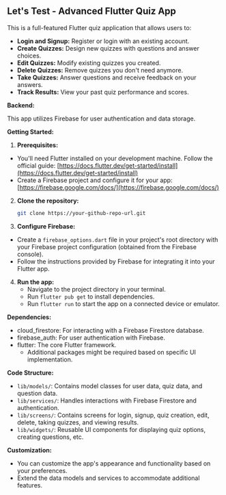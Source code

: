 ## Let's Test - Advanced Flutter Quiz App

This is a full-featured Flutter quiz application that allows users to:

* **Login and Signup:** Register or login with an existing account.
* **Create Quizzes:** Design new quizzes with questions and answer choices.
* **Edit Quizzes:** Modify existing quizzes you created.
* **Delete Quizzes:** Remove quizzes you don't need anymore.
* **Take Quizzes:** Answer questions and receive feedback on your answers.
* **Track Results:** View your past quiz performance and scores.

**Backend:**

This app utilizes Firebase for user authentication and data storage.

**Getting Started:**

1. **Prerequisites:**
* You'll need Flutter installed on your development machine. Follow the official guide: [https://docs.flutter.dev/get-started/install](https://docs.flutter.dev/get-started/install)
* Create a Firebase project and configure it for your app: [https://firebase.google.com/docs/](https://firebase.google.com/docs/)
2. **Clone the repository:**
   ```bash
   git clone https://your-github-repo-url.git
   ```
3. **Configure Firebase:**
* Create a `firebase_options.dart` file in your project's root directory with your Firebase project configuration (obtained from the Firebase console).
* Follow the instructions provided by Firebase for integrating it into your Flutter app.
4. **Run the app:**
    * Navigate to the project directory in your terminal.
    * Run `flutter pub get` to install dependencies.
    * Run `flutter run` to start the app on a connected device or emulator.

**Dependencies:**

* cloud_firestore: For interacting with a Firebase Firestore database.
* firebase_auth: For user authentication with Firebase.
* flutter: The core Flutter framework.
    * Additional packages might be required based on specific UI implementation.

**Code Structure:**

* `lib/models/`: Contains model classes for user data, quiz data, and question data.
* `lib/services/`: Handles interactions with Firebase Firestore and authentication.
* `lib/screens/`: Contains screens for login, signup, quiz creation, edit, delete, taking quizzes, and viewing results.
* `lib/widgets/`: Reusable UI components for displaying quiz options, creating questions, etc.

**Customization:**

* You can customize the app's appearance and functionality based on your preferences.
* Extend the data models and services to accommodate additional features.
